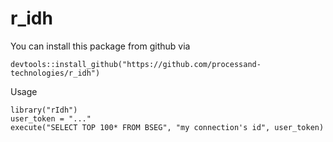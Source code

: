 # r_idh

You can install this package from github via
```
devtools::install_github("https://github.com/processand-technologies/r_idh")
```

Usage
```
library("rIdh")
user_token = "..." 
execute("SELECT TOP 100* FROM BSEG", "my connection's id", user_token)
```
